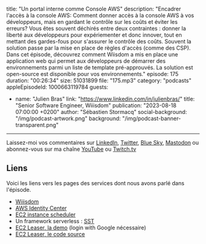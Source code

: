title: "Un portal interne comme Console AWS"
description: "Encadrer l'accès à la console AWS: Comment donner accès à la console AWS à vos développeurs, mais en gardant le contrôle sur les coûts et éviter les erreurs? Vous êtes souvent déchirés entre deux contraintes : donner la liberté aux développeurs pour expériementer et donc innover, tout en mettant des gardes-fous pour s'assurer le contrôle des coûts. Souvent la solution passe par la mise en place de règles d'accès (comme des CSP). Dans cet épisode, découvrez comment Wiisdom a mis en place une application web qui permet aux développeurs de démarrer des environnements parmi un liste de template pré-approuvés. La solution est open-source est disponible pour vos environnements."
episode: 175
duration: "00:26:34"
size: 51031899
file: "175.mp3"
category: "podcasts"
appleEpisodeId: 1000663119784
guests:
  - name: "Julien Bras"
    link: "https://www.linkedin.com/in/julienbras/"
    title: "Senior Software Engineer, Wiiisdom"
publication: "2023-08-18 07:00:00 +0200"
author: "Sébastien Stormacq"
social-background: "/img/podcast-artwork.png"
background: "/img/podcast-banner-transparent.png"
---

Laissez-moi vos commentaires sur [LinkedIn](https://www.linkedin.com/in/sebastienstormacq/), [Twitter](https://twitter.com/sebsto), [Blue Sky](https://bsky.app/profile/sebsto.bsky.social), [Mastodon](https://awscommunity.social/@sebsto) ou abonnez-vous sur ma chaîne [YouTube](https://www.youtube.com/sebsto) ou [Twitch.tv](https://www.twitch.tv/sebAWS)

## Liens

Voici les liens vers les pages des services dont nous avons parlé dans l'épisode.

- [Wiiisdom](https://wiiisdom.com)
- [AWS Identity Center](https://aws.amazon.com/iam/identity-center/)
- [EC2 instance scheduler](https://aws.amazon.com/solutions/implementations/instance-scheduler-on-aws/)
- Un framework serverless : [SST](https://sst.dev/)
- [EC2 Leaser, la demo](https://ec2-leaser.demo.wiiisdom.com) (login with Google nécessaire)
- [EC2 Leaser, le code source](https://github.com/wiiisdom/ec2-leaser)
